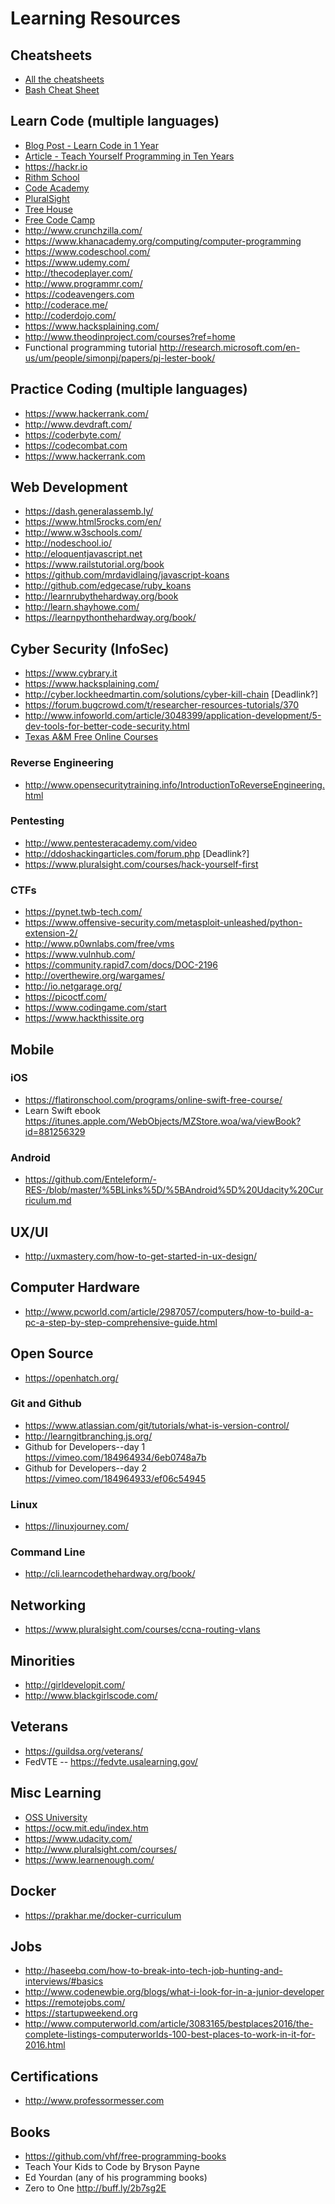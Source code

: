# Learning Resources
## Cheatsheets
* [All the cheatsheets](http://overapi.com)
* [Bash Cheat Sheet](https://github.com/rafalchmiel/bash-cheat-sheet)

## Learn Code (multiple languages)
* [Blog Post - Learn Code in 1 Year](https://medium.com/@javier_noris/an-outline-to-learning-to-code-in-1-year-572a1a78fa62#.1gn9x76sb)
* [Article - Teach Yourself Programming in Ten Years](http://norvig.com/21-days.html)
* https://hackr.io
* [Rithm School](https://www.rithmschool.com/courses)
* [Code Academy](http://www.codecademy.com/)
* [PluralSight](https://www.pluralsight.com/product/paths)
* [Tree House](https://teamtreehouse.com/)
* [Free Code Camp](http://freecodecamp.com/)
* http://www.crunchzilla.com/
* https://www.khanacademy.org/computing/computer-programming
* https://www.codeschool.com/
* https://www.udemy.com/
* http://thecodeplayer.com/
* http://www.programmr.com/
* https://codeavengers.com
* http://coderace.me/
* http://coderdojo.com/
* https://www.hacksplaining.com/
* http://www.theodinproject.com/courses?ref=home
* Functional programming tutorial http://research.microsoft.com/en-us/um/people/simonpj/papers/pj-lester-book/

## Practice Coding (multiple languages)
* https://www.hackerrank.com/
* http://www.devdraft.com/
* https://coderbyte.com/
* https://codecombat.com
* https://www.hackerrank.com

## Web Development
* https://dash.generalassemb.ly/
* https://www.html5rocks.com/en/
* http://www.w3schools.com/
* http://nodeschool.io/
* http://eloquentjavascript.net
* https://www.railstutorial.org/book
* https://github.com/mrdavidlaing/javascript-koans
* http://github.com/edgecase/ruby_koans
* http://learnrubythehardway.org/book
* http://learn.shayhowe.com/
* https://learnpythonthehardway.org/book/

## Cyber Security (InfoSec)
* https://www.cybrary.it
* https://www.hacksplaining.com/
* http://cyber.lockheedmartin.com/solutions/cyber-kill-chain [Deadlink?]
* https://forum.bugcrowd.com/t/researcher-resources-tutorials/370
* http://www.infoworld.com/article/3048399/application-development/5-dev-tools-for-better-code-security.html
* [Texas A&M Free Online Courses](https://teex.org/Pages/Program.aspx?catID=231&courseTitle=Cybersecurity)

### Reverse Engineering
* http://www.opensecuritytraining.info/IntroductionToReverseEngineering.html

### Pentesting
* http://www.pentesteracademy.com/video
* http://ddoshackingarticles.com/forum.php [Deadlink?]
* https://www.pluralsight.com/courses/hack-yourself-first

### CTFs
* https://pynet.twb-tech.com/
* https://www.offensive-security.com/metasploit-unleashed/python-extension-2/
* http://www.p0wnlabs.com/free/vms
* https://www.vulnhub.com/
* https://community.rapid7.com/docs/DOC-2196
* http://overthewire.org/wargames/
* http://io.netgarage.org/
* https://picoctf.com/
* https://www.codingame.com/start
* https://www.hackthissite.org

## Mobile

### iOS
* https://flatironschool.com/programs/online-swift-free-course/
* Learn Swift ebook https://itunes.apple.com/WebObjects/MZStore.woa/wa/viewBook?id=881256329

### Android
* https://github.com/Enteleform/-RES-/blob/master/%5BLinks%5D/%5BAndroid%5D%20Udacity%20Curriculum.md

## UX/UI
* http://uxmastery.com/how-to-get-started-in-ux-design/

## Computer Hardware
* http://www.pcworld.com/article/2987057/computers/how-to-build-a-pc-a-step-by-step-comprehensive-guide.html

## Open Source
* https://openhatch.org/

### Git and Github
* https://www.atlassian.com/git/tutorials/what-is-version-control/
* http://learngitbranching.js.org/
* Github for Developers--day 1 https://vimeo.com/184964934/6eb0748a7b
* Github for Developers--day 2 https://vimeo.com/184964933/ef06c54945

### Linux
* https://linuxjourney.com/

### Command Line
* http://cli.learncodethehardway.org/book/

## Networking
* https://www.pluralsight.com/courses/ccna-routing-vlans

## Minorities
* http://girldevelopit.com/
* http://www.blackgirlscode.com/

## Veterans
* https://guildsa.org/veterans/
* FedVTE -- https://fedvte.usalearning.gov/

## Misc Learning
* [OSS University](https://ossu.firebaseapp.com/#/curriculum)
* https://ocw.mit.edu/index.htm
* https://www.udacity.com/
* http://www.pluralsight.com/courses/
* https://www.learnenough.com/

## Docker
* https://prakhar.me/docker-curriculum

## Jobs
* http://haseebq.com/how-to-break-into-tech-job-hunting-and-interviews/#basics
* http://www.codenewbie.org/blogs/what-i-look-for-in-a-junior-developer
* https://remotejobs.com/
* https://startupweekend.org
* http://www.computerworld.com/article/3083165/bestplaces2016/the-complete-listings-computerworlds-100-best-places-to-work-in-it-for-2016.html

## Certifications
* http://www.professormesser.com

## Books
* https://github.com/vhf/free-programming-books
* Teach Your Kids to Code by Bryson Payne
* Ed Yourdan (any of his programming books)
* Zero to One http://buff.ly/2b7sg2E
